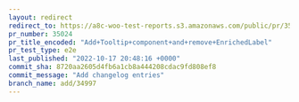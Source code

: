 ```yaml
---
layout: redirect
redirect_to: https://a8c-woo-test-reports.s3.amazonaws.com/public/pr/35024/e2e/index.html
pr_number: 35024
pr_title_encoded: "Add+Tooltip+component+and+remove+EnrichedLabel"
pr_test_type: e2e
last_published: "2022-10-17 20:48:16 +0000"
commit_sha: 8720aa2605d4fb6a1cb8a444208cdac9fd808ef8
commit_message: "Add changelog entries"
branch_name: add/34997
---
```

